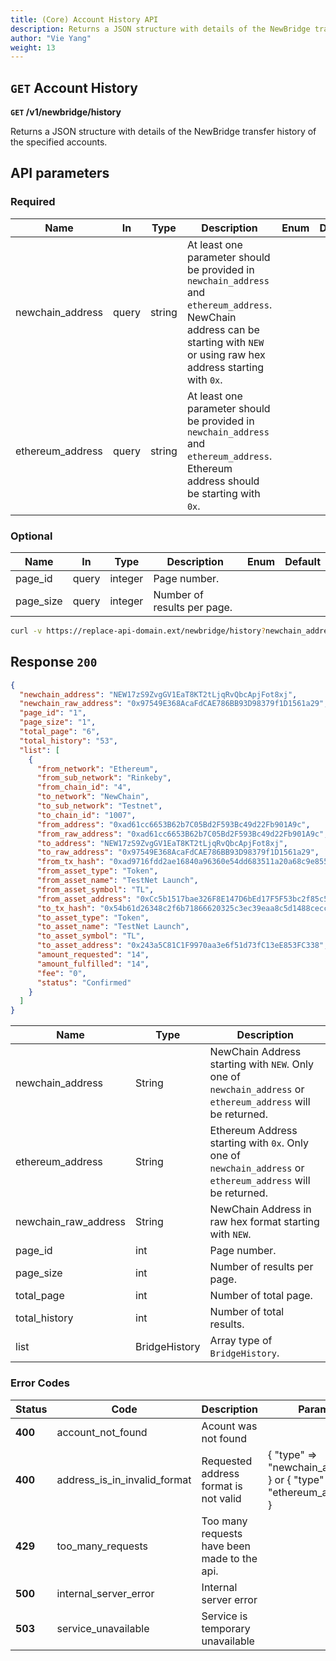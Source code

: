 ```yaml
---
title: (Core) Account History API
description: Returns a JSON structure with details of the NewBridge transfer history of the specified accounts
author: "Vie Yang"
weight: 13
---
```


## `GET` Account History

**`GET` /v1/newbridge/history**

Returns a JSON structure with details of the NewBridge transfer history of the specified accounts.

## API parameters

### Required

| Name             | In    | Type   | Description                                                                                                                                                                      | Enum | Default |
| ---------------- | ----- | ------ | -------------------------------------------------------------------------------------------------------------------------------------------------------------------------------- | ---- | ------- |
| newchain_address | query | string | At least one parameter should be provided in `newchain_address` and `ethereum_address`. NewChain address can be starting with `NEW` or using raw hex address starting with `0x`. |      |         |
| ethereum_address | query | string | At least one parameter should be provided in `newchain_address` and `ethereum_address`. Ethereum address should be starting with `0x`.                                           |      |         |

### Optional

| **Name**  | **In** | **Type** | **Description**             | **Enum** | **Default** |
| --------- | ------ | -------- | --------------------------- | -------- | ----------- |
| page_id   | query  | integer  | Page number.                |          |             |
| page_size | query  | integer  | Number of results per page. |          |             |

```bash
curl -v https://replace-api-domain.ext/newbridge/history?newchain_address=0x97549E368AcaFdCAE786BB93D98379f1D1561a29&page_size=1
```

## Response `200`

```json
{
  "newchain_address": "NEW17zS9ZvgGV1EaT8KT2tLjqRvQbcApjFot8xj",
  "newchain_raw_address": "0x97549E368AcaFdCAE786BB93D98379f1D1561a29",
  "page_id": "1",
  "page_size": "1",
  "total_page": "6",
  "total_history": "53",
  "list": [
    {
      "from_network": "Ethereum",
      "from_sub_network": "Rinkeby",
      "from_chain_id": "4",
      "to_network": "NewChain",
      "to_sub_network": "Testnet",
      "to_chain_id": "1007",
      "from_address": "0xad61cc6653B62b7C05Bd2F593Bc49d22Fb901A9c",
      "from_raw_address": "0xad61cc6653B62b7C05Bd2F593Bc49d22Fb901A9c",
      "to_address": "NEW17zS9ZvgGV1EaT8KT2tLjqRvQbcApjFot8xj",
      "to_raw_address": "0x97549E368AcaFdCAE786BB93D98379f1D1561a29",
      "from_tx_hash": "0xad9716fdd2ae16840a96360e54dd683511a20a68c9e855c58ea333a3930206b2",
      "from_asset_type": "Token",
      "from_asset_name": "TestNet Launch",
      "from_asset_symbol": "TL",
      "from_asset_address": "0xCc5b1517bae326F8E147D6bEd17F5F53bc2f85c5",
      "to_tx_hash": "0x54b61d26348c2f6b71866620325c3ec39eaa8c5d1488cecc7f5b28422583bcc9",
      "to_asset_type": "Token",
      "to_asset_name": "TestNet Launch",
      "to_asset_symbol": "TL",
      "to_asset_address": "0x243a5C81C1F9970aa3e6f51d73fC13eE853FC338",
      "amount_requested": "14",
      "amount_fulfilled": "14",
      "fee": "0",
      "status": "Confirmed"
    }
  ]
}
```

| **Name**             | **Type**      | **Description**                                                                                              |
| -------------------- | ------------- | ------------------------------------------------------------------------------------------------------------ |
| newchain_address     | String        | NewChain Address starting with `NEW`. Only one of `newchain_address` or `ethereum_address` will be returned. |
| ethereum_address     | String        | Ethereum Address starting with `0x`. Only one of `newchain_address` or `ethereum_address` will be returned.  |
| newchain_raw_address | String        | NewChain Address in raw hex format starting with `NEW`.                                                      |
| page_id              | int           | Page number.                                                                                                 |
| page_size            | int           | Number of results per page.                                                                                  |
| total_page           | int           | Number of total page.                                                                                        |
| total_history        | int           | Number of total results.                                                                                     |
| list                 | BridgeHistory | Array type of `BridgeHistory`.                                                                               |

### Error Codes

| **Status** | **Code**                     | **Description**                              | **Params**                                                           |
| ---------- | ---------------------------- | -------------------------------------------- | -------------------------------------------------------------------- |
| **400**    | account_not_found            | Acount was not found                         |                                                                      |
| **400**    | address_is_in_invalid_format | Requested address format is not valid        | { "type" => "newchain_address" } or { "type" => "ethereum_address" } |
| **429**    | too_many_requests            | Too many requests have been made to the api. |                                                                      |
| **500**    | internal_server_error        | Internal server error                        |                                                                      |
| **503**    | service_unavailable          | Service is temporary unavailable             |                                                                      |
